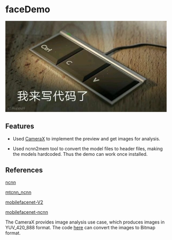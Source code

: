 # faceDemo

![I'm coming to code!](/images/写代码了.jpeg)

## Features

- Used [CameraX](https://developer.android.com/training/camerax) to implement the preview and get images for analysis.
  
- Used ncnn2mem tool to convert the model files to header files, making the models hardcoded. Thus the demo can work once installed.

## References

[ncnn](https://github.com/Tencent/ncnn)  

[mtcnn_ncnn](https://github.com/moli232777144/mtcnn_ncnn)  

[mobilefacenet-V2](https://github.com/qidiso/mobilefacenet-V2)  

[mobilefacenet-ncnn](https://github.com/liguiyuan/mobilefacenet-ncnn)

The CameraX provides image analysis use case, which produces images in YUV_420_888 format. The code [here](https://stackoverflow.com/questions/36212904/yuv-420-888-interpretation-on-samsung-galaxy-s7-camera2) can convert the images to Bitmap format.
